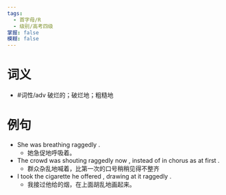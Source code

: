 ```yaml
---
tags:
  - 首字母/R
  - 级别/高考四级
掌握: false
模糊: false
---
```

# 词义
- #词性/adv  破烂的；破烂地；粗糙地
# 例句
- She was breathing raggedly .
	- 她急促地呼吸着。
- The crowd was shouting raggedly now , instead of in chorus as at first .
	- 群众杂乱地喊着，比第一次的口号稍稍见得不整齐
- I took the cigarette he offered , drawing at it raggedly .
	- 我接过他给的烟，在上面胡乱地画起来。
